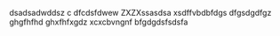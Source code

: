 dsadsadwddsz
c
dfcdsfdwew
ZXZXssasdsa
xsdffvbdbfdgs
dfgsdgdfgz
ghgfhfhd
ghxfhfxgdz
xcxcbvngnf
bfgdgdsfsdsfa
